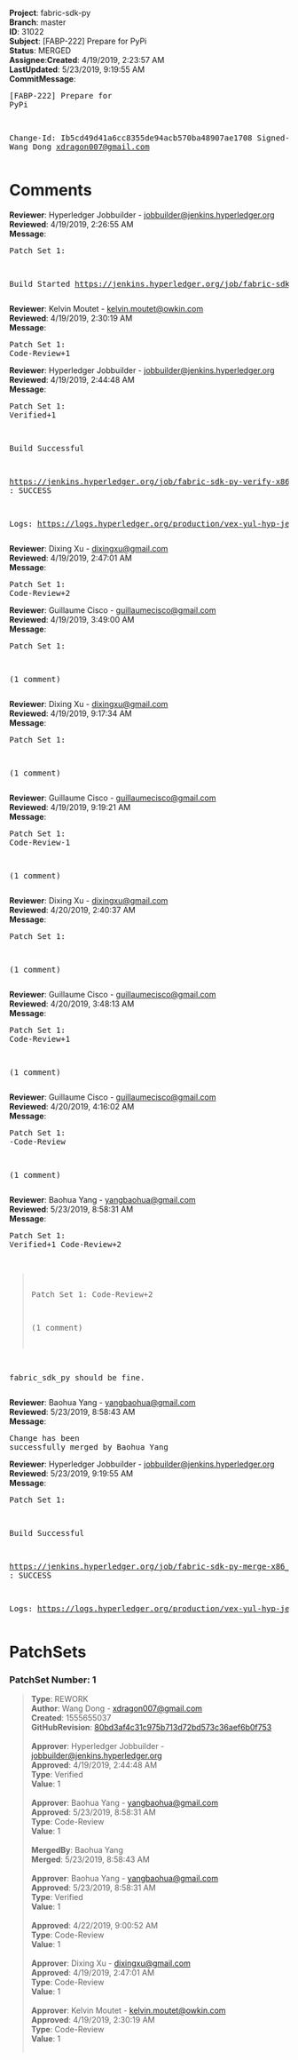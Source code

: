 <strong>Project</strong>: fabric-sdk-py</br><strong>Branch</strong>: master<br><strong>ID</strong>: 31022<br><strong>Subject</strong>: [FABP-222] Prepare for PyPi<br><strong>Status</strong>: MERGED<br><strong>Assignee</strong>:<strong>Created</strong>: 4/19/2019, 2:23:57 AM<br><strong>LastUpdated</strong>: 5/23/2019, 9:19:55 AM<br><strong>CommitMessage</strong>:<br><pre>[FABP-222] Prepare for PyPi

Change-Id: Ib5cd49d41a6cc8355de94acb570ba48907ae1708
Signed-off-by: Wang Dong <xdragon007@gmail.com>
</pre><h1>Comments</h1><strong>Reviewer</strong>: Hyperledger Jobbuilder - jobbuilder@jenkins.hyperledger.org<br><strong>Reviewed</strong>: 4/19/2019, 2:26:55 AM<br><strong>Message</strong>: <pre>Patch Set 1:

Build Started https://jenkins.hyperledger.org/job/fabric-sdk-py-verify-x86_64/694/</pre><strong>Reviewer</strong>: Kelvin Moutet - kelvin.moutet@owkin.com<br><strong>Reviewed</strong>: 4/19/2019, 2:30:19 AM<br><strong>Message</strong>: <pre>Patch Set 1: Code-Review+1</pre><strong>Reviewer</strong>: Hyperledger Jobbuilder - jobbuilder@jenkins.hyperledger.org<br><strong>Reviewed</strong>: 4/19/2019, 2:44:48 AM<br><strong>Message</strong>: <pre>Patch Set 1: Verified+1

Build Successful 

https://jenkins.hyperledger.org/job/fabric-sdk-py-verify-x86_64/694/ : SUCCESS

Logs: https://logs.hyperledger.org/production/vex-yul-hyp-jenkins-3/fabric-sdk-py-verify-x86_64/694</pre><strong>Reviewer</strong>: Dixing Xu - dixingxu@gmail.com<br><strong>Reviewed</strong>: 4/19/2019, 2:47:01 AM<br><strong>Message</strong>: <pre>Patch Set 1: Code-Review+2</pre><strong>Reviewer</strong>: Guillaume Cisco - guillaumecisco@gmail.com<br><strong>Reviewed</strong>: 4/19/2019, 3:49:00 AM<br><strong>Message</strong>: <pre>Patch Set 1:

(1 comment)</pre><strong>Reviewer</strong>: Dixing Xu - dixingxu@gmail.com<br><strong>Reviewed</strong>: 4/19/2019, 9:17:34 AM<br><strong>Message</strong>: <pre>Patch Set 1:

(1 comment)</pre><strong>Reviewer</strong>: Guillaume Cisco - guillaumecisco@gmail.com<br><strong>Reviewed</strong>: 4/19/2019, 9:19:21 AM<br><strong>Message</strong>: <pre>Patch Set 1: Code-Review-1

(1 comment)</pre><strong>Reviewer</strong>: Dixing Xu - dixingxu@gmail.com<br><strong>Reviewed</strong>: 4/20/2019, 2:40:37 AM<br><strong>Message</strong>: <pre>Patch Set 1:

(1 comment)</pre><strong>Reviewer</strong>: Guillaume Cisco - guillaumecisco@gmail.com<br><strong>Reviewed</strong>: 4/20/2019, 3:48:13 AM<br><strong>Message</strong>: <pre>Patch Set 1: Code-Review+1

(1 comment)</pre><strong>Reviewer</strong>: Guillaume Cisco - guillaumecisco@gmail.com<br><strong>Reviewed</strong>: 4/20/2019, 4:16:02 AM<br><strong>Message</strong>: <pre>Patch Set 1: -Code-Review

(1 comment)</pre><strong>Reviewer</strong>: Baohua Yang - yangbaohua@gmail.com<br><strong>Reviewed</strong>: 5/23/2019, 8:58:31 AM<br><strong>Message</strong>: <pre>Patch Set 1: Verified+1 Code-Review+2

> Patch Set 1: Code-Review+2
> 
> (1 comment)

fabric_sdk_py should be fine.</pre><strong>Reviewer</strong>: Baohua Yang - yangbaohua@gmail.com<br><strong>Reviewed</strong>: 5/23/2019, 8:58:43 AM<br><strong>Message</strong>: <pre>Change has been successfully merged by Baohua Yang</pre><strong>Reviewer</strong>: Hyperledger Jobbuilder - jobbuilder@jenkins.hyperledger.org<br><strong>Reviewed</strong>: 5/23/2019, 9:19:55 AM<br><strong>Message</strong>: <pre>Patch Set 1:

Build Successful 

https://jenkins.hyperledger.org/job/fabric-sdk-py-merge-x86_64/11/ : SUCCESS

Logs: https://logs.hyperledger.org/production/vex-yul-hyp-jenkins-3/fabric-sdk-py-merge-x86_64/11</pre><h1>PatchSets</h1><h3>PatchSet Number: 1</h3><blockquote><strong>Type</strong>: REWORK<br><strong>Author</strong>: Wang Dong - xdragon007@gmail.com<br><strong>Created</strong>: 1555655037<br><strong>GitHubRevision</strong>: [80bd3af4c31c975b713d72bd573c36aef6b0f753](https://github.com/hyperledger/fabric-sdk-py/commit/80bd3af4c31c975b713d72bd573c36aef6b0f753)<br><br><strong>Approver</strong>: Hyperledger Jobbuilder - jobbuilder@jenkins.hyperledger.org<br><strong>Approved</strong>: 4/19/2019, 2:44:48 AM<br><strong>Type</strong>: Verified<br><strong>Value</strong>: 1<br><br><strong>Approver</strong>: Baohua Yang - yangbaohua@gmail.com<br><strong>Approved</strong>: 5/23/2019, 8:58:31 AM<br><strong>Type</strong>: Code-Review<br><strong>Value</strong>: 1<br><br><strong>MergedBy</strong>: Baohua Yang<br><strong>Merged</strong>: 5/23/2019, 8:58:43 AM<br><br><strong>Approver</strong>: Baohua Yang - yangbaohua@gmail.com<br><strong>Approved</strong>: 5/23/2019, 8:58:31 AM<br><strong>Type</strong>: Verified<br><strong>Value</strong>: 1<br><br><strong>Approved</strong>: 4/22/2019, 9:00:52 AM<br><strong>Type</strong>: Code-Review<br><strong>Value</strong>: 1<br><br><strong>Approver</strong>: Dixing Xu - dixingxu@gmail.com<br><strong>Approved</strong>: 4/19/2019, 2:47:01 AM<br><strong>Type</strong>: Code-Review<br><strong>Value</strong>: 1<br><br><strong>Approver</strong>: Kelvin Moutet - kelvin.moutet@owkin.com<br><strong>Approved</strong>: 4/19/2019, 2:30:19 AM<br><strong>Type</strong>: Code-Review<br><strong>Value</strong>: 1<br><br></blockquote>